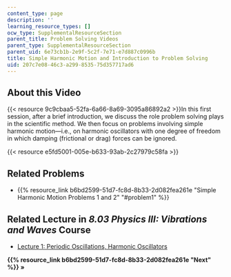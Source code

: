 ```yaml
---
content_type: page
description: ''
learning_resource_types: []
ocw_type: SupplementalResourceSection
parent_title: Problem Solving Videos
parent_type: SupplementalResourceSection
parent_uid: 6e73cb1b-2e9f-5c2f-7e71-e7d887c0996b
title: Simple Harmonic Motion and Introduction to Problem Solving
uid: 207c7e08-46c3-a299-8535-75d357717ad6
---
```


About this Video
----------------

{{< resource 9c9cbaa5-52fa-6a66-8a69-3095a86892a2 >}}In this first session, after a brief introduction, we discuss the role problem solving plays in the scientific method. We then focus on problems involving simple harmonic motion—i.e., on harmonic oscillators with one degree of freedom in which damping (frictional or drag) forces can be ignored.

{{< resource e5fd5001-005e-b633-93ab-2c27979c58fa >}}

Related Problems
----------------

*   {{% resource_link b6bd2599-51d7-fc8d-8b33-2d082fea261e "Simple Harmonic Motion Problems 1 and 2" "#problem1" %}}

Related Lecture in _8.03 Physics III: Vibrations and Waves_ Course
------------------------------------------------------------------

*   [Lecture 1: Periodic Oscillations, Harmonic Oscillators](/courses/8-03sc-physics-iii-vibrations-and-waves-fall-2016/pages/part-i-mechanical-vibrations-and-waves/lecture-1)

**{{% resource_link b6bd2599-51d7-fc8d-8b33-2d082fea261e "Next" %}} »**
